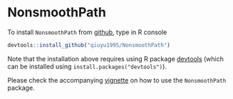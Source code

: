 # NonsmoothPath

To install `NonsmoothPath` from [github](http://github.com), type in R console
```R
devtools::install_github("qiuyu1995/NonsmoothPath")
```
Note that the installation above requires using R package [devtools](https://CRAN.R-project.org/package=devtools)
(which can be installed using `install.packages("devtools")`).

Please check the accompanying [vignette](https://github.com/qiuyu1995/NonsmoothPath/tree/master/vignettes/vignettes.pdf) on how to use the `NonsmoothPath` package.
